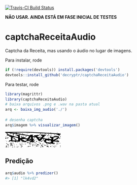 [![Travis-CI Build Status](https://travis-ci.org/decryptr/captchaReceitaAudio.svg?branch=master)](https://travis-ci.org/decryptr/captchaReceitaAudio)

**NÃO USAR. AINDA ESTÁ EM FASE INICIAL DE TESTES**

# captchaReceitaAudio

Captcha da Receita, mas usando o áudio no lugar de imagens.

Para instalar, rode

```r
if (!require(devtools)) install.packages('devtools')
devtools::install_github('decryptr/captchaReceitaAudio')
```

Para testar, rode

```r
library(magrittr)
library(captchaReceitaAudio)
# baixa arquivos .png e .wav na pasta atual
arq <- baixa_img_audio('./')

# desenha captcha
arq$imagem %>% visualizar_imagem()
```

![img_exemplo.png](inst/img_exemplo.png)

## Predição

```r 
arq$audio %>% predizer()
#> [1] "lk4vd2"
```
